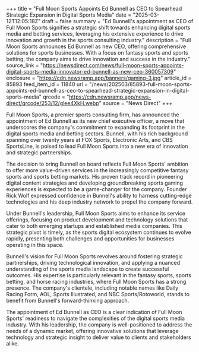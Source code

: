 +++
title = "Full Moon Sports Appoints Ed Bunnell as CEO to Spearhead Strategic Expansion in Digital Sports Media"
date = "2025-03-12T12:05:18Z"
draft = false
summary = "Ed Bunnell's appointment as CEO of Full Moon Sports signifies a strategic shift towards enhancing digital sports media and betting services, leveraging his extensive experience to drive innovation and growth in the sports consulting industry."
description = "Full Moon Sports announces Ed Bunnell as new CEO, offering comprehensive solutions for sports businesses. With a focus on fantasy sports and sports betting, the company aims to drive innovation and success in the industry."
source_link = "https://newsdirect.com/news/full-moon-sports-appoints-digital-sports-media-innovator-ed-bunnell-as-new-ceo-360057309"
enclosure = "https://cdn.newsramp.app/banners/gaming-3.jpg"
article_id = 85893
feed_item_id = 11840
url = "/news/202503/85893-full-moon-sports-appoints-ed-bunnell-as-ceo-to-spearhead-strategic-expansion-in-digital-sports-media"
qrcode = "https://cdn.newsramp.app/news-direct/qrcode/253/12/glee4XkH.webp"
source = "News Direct"
+++

<p>Full Moon Sports, a premier sports consulting firm, has announced the appointment of Ed Bunnell as its new chief executive officer, a move that underscores the company's commitment to expanding its footprint in the digital sports media and betting sectors. Bunnell, with his rich background spanning over twenty years at FOX Sports, Electronic Arts, and CBS SportsLine, is poised to lead Full Moon Sports into a new era of innovation and strategic partnerships.</p><p>The decision to bring Bunnell on board reflects Full Moon Sports' ambition to offer more value-driven services in the increasingly competitive fantasy sports and sports betting markets. His proven track record in pioneering digital content strategies and developing groundbreaking sports gaming experiences is expected to be a game-changer for the company. Founder Rick Wolf expressed confidence in Bunnell's ability to harness cutting-edge technologies and his deep industry network to propel the company forward.</p><p>Under Bunnell's leadership, Full Moon Sports aims to enhance its service offerings, focusing on product development and technology solutions that cater to both emerging startups and established media companies. This strategic pivot is timely, as the sports digital ecosystem continues to evolve rapidly, presenting both challenges and opportunities for businesses operating in this space.</p><p>Bunnell's vision for Full Moon Sports revolves around fostering strategic partnerships, driving technological innovation, and applying a nuanced understanding of the sports media landscape to create successful outcomes. His expertise is particularly relevant in the fantasy sports, sports betting, and horse racing industries, where Full Moon Sports has a strong presence. The company's clientele, including notable names like Daily Racing Form, AOL, Sports Illustrated, and NBC Sports/Rotoworld, stands to benefit from Bunnell's forward-thinking approach.</p><p>The appointment of Ed Bunnell as CEO is a clear indication of Full Moon Sports' readiness to navigate the complexities of the digital sports media industry. With his leadership, the company is well-positioned to address the needs of a dynamic market, offering innovative solutions that leverage technology and strategic insight to deliver value to clients and stakeholders alike.</p>